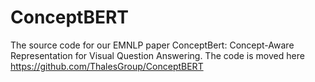 # ConceptBERT

The source code for our EMNLP paper ConceptBert: Concept-Aware Representation for Visual Question Answering.
The code is moved here  https://github.com/ThalesGroup/ConceptBERT
